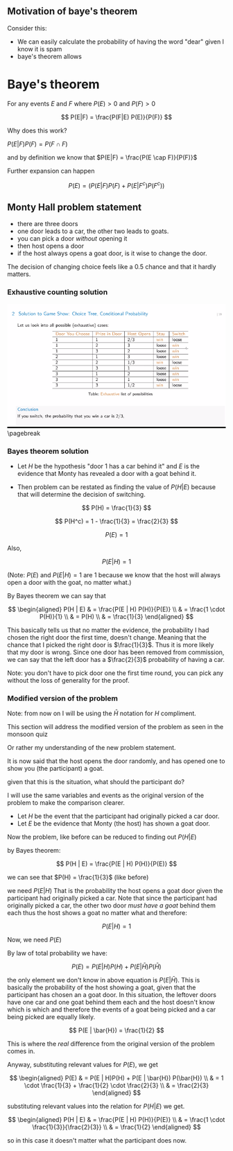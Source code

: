## Motivation of baye's theorem 

Consider this: 
- We can easily calculate the probability of having the word "dear" given I know it is spam
- baye's theorem allows



# Baye's theorem

For any events $E$ and $F$ where $P(E) > 0$ and $P(F)>0$

$$
P(E|F) = \frac{P(F|E) P(E)}{P(F)}
$$

Why does this work?

$P(E|F) P(F) = P(F \cap F)$

and by definition we know that $P(E|F) = \frac{P(E \cap F)}{P(F)}$


Further expansion can happen 

$$
P(E) = (P(E|F) P(F) + P(E|F^c) P(F^c))
$$



## Monty Hall problem statement 

- there are three doors
- one door leads to a car, the other two leads to goats.
- you can pick a door _without_ opening it 
- then host opens a door 
- if the host always opens a goat door, is it wise to change the door.


The decision of changing choice feels like a 0.5 chance and that it hardly matters.

### Exhaustive counting solution

![counting solution](./counting_soln.png)
\pagebreak

### Bayes theorem solution 

- Let $H$ be the hypothesis "door 1 has a car behind it" and $E$ is the evidence that Monty has revealed a door with a goat behind it. 

- Then problem can be restated as finding the value of $P(H|E)$ because that will determine the decision of switching. 

$$
P(H) = \frac{1}{3}
$$

$$
P(H^c) = 1 - \frac{1}{3} = \frac{2}{3}
$$

$$
P(E) = 1
$$

Also, 

$$
P(E | H) = 1
$$

(Note: $P(E)$ and $P(E | H) = 1$ are $1$ because we know that the host will always open a door with the goat, no matter what.)

By Bayes theorem we can say that 

$$
\begin{aligned}
    P(H | E) & = \frac{P(E | H) P(H)}{P(E)} \\
    & = \frac{1 \cdot P(H)}{1} \\
    & = P(H) \\
    & = \frac{1}{3}
\end{aligned}
$$

This basically tells us that no matter the evidence, the probability I had chosen the right door the first time, doesn't change. Meaning that the chance that I picked the right door is $\frac{1}{3}$. Thus it is more likely that my door is wrong. Since one door has been removed from commission, we can say that the left door has a $\frac{2}{3}$ probability of having a car.


Note: you don't have to pick door one the first time round, you can pick any without the loss of generality for the proof.


### Modified version of the problem 

Note: from now on I will be using the $\bar{H}$ notation for $H$ compliment.

This section will address the modified version of the problem as seen in the monsoon quiz

Or rather my understanding of the new problem statement.

It is now said that the host opens the door randomly, and has opened one to show you (the participant) a goat. 

given that this is the situation, what should the participant do?

I will use the same variables and events as the original version of the problem to make the comparison clearer.

- Let $H$ be the event that the participant had originally picked a car door.
- Let $E$ be the evidence that Monty (the host) has shown a goat door.

Now the problem, like before can be reduced to finding out $P(H | E)$

by Bayes theorem: 

$$
P(H | E) = \frac{P(E | H) P(H)}{P(E)}
$$

we can see that $P(H) = \frac{1}{3}$ (like before)

we need $P(E | H)$ That is the probability the host opens a goat door given the participant had originally picked a car. Note that since the participant had originally picked a car, the other two door _must have a goat_ behind them each thus the host shows a goat no matter what and therefore: 

$$
P(E | H) = 1
$$

Now, we need $P(E)$

By law of total probability we have:

$$
P(E) = P(E | H)P(H) + P(E | \bar{H}) P(\bar{H})
$$

the only element we don't know in above equation is $P(E | \bar{H})$. This is basically the probability of the host showing a goat, given that the participant has chosen an a goat door. In this situation, the leftover doors have one car and one goat behind them each and the host doesn't know which is which and therefore the events of a goat being picked and a car being picked are equally likely.

$$
P(E | \bar{H}) = \frac{1}{2}
$$

This is where the _real_ difference from the original version of the problem comes in.

Anyway, substituting relevant values for $P(E)$, we get 

$$
\begin{aligned}
    P(E) & = P(E | H)P(H) + P(E | \bar{H}) P(\bar{H}) \\
    & = 1 \cdot \frac{1}{3} + \frac{1}{2} \cdot \frac{2}{3} \\
    & = \frac{2}{3}
\end{aligned}
$$

substituting relevant values into the relation for $P(H | E)$ we get.

$$
\begin{aligned}
    P(H | E) & = \frac{P(E | H) P(H)}{P(E)} \\
    & = \frac{1 \cdot \frac{1}{3}}{\frac{2}{3}} \\
    & = \frac{1}{2}
\end{aligned}
$$


so in this case it doesn't matter what the participant does now. 


